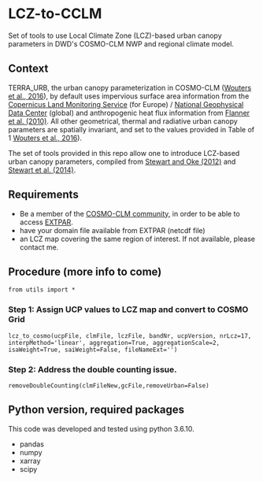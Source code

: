 # LCZ-to-CCLM

Set of tools to use Local Climate Zone (LCZ)-based urban canopy parameters in DWD's COSMO-CLM NWP and regional climate model.

## Context
TERRA_URB, the urban canopy parameterization in COSMO-CLM ([Wouters et al., 2016](https://gmd.copernicus.org/articles/9/3027/2016/)), by default uses impervious surface area information from the [Copernicus Land Monitoring Service](https://land.copernicus.eu/pan-european/high-resolution-layers/imperviousness) (for Europe) / [National Geophysical Data Center](https://databasin.org/datasets/016d2235a5ed43ad83ceeed6c408d149) (global) and anthropogenic heat flux information from [Flanner et al. (2010)](https://agupubs.onlinelibrary.wiley.com/doi/full/10.1029/2008gl036465). All other geometrical, thermal and radiative urban canopy parameters are spatially invariant, and set to the values provided in Table of 1 [Wouters et al., 2016](https://gmd.copernicus.org/articles/9/3027/2016/)).

The set of tools provided in this repo allow one to introduce LCZ-based urban canopy parameters, compiled from [Stewart and Oke (2012)](http://10.1175/BAMS-D-11-00019.1) and [Stewart et al. (2014)](http://10.1002/joc.3746).



## Requirements
* Be a member of the [COSMO-CLM community](https://wiki.coast.hzg.de/clmcom/), in order to be able to access [EXTPAR](https://wiki.coast.hzg.de/clmcom/external-data-98599196.html).
* have your domain file available from EXTPAR (netcdf file)
* an LCZ map covering the same region of interest. If not available, please contact me.


## Procedure (more info to come)

`from utils import *`

### Step 1: Assign UCP values to LCZ map and convert to COSMO Grid
`lcz_to_cosmo(ucpFile, clmFile, lczFile, bandNr, ucpVersion, nrLcz=17,
              interpMethod='linear', aggregation=True, aggregationScale=2,
              isaWeight=True, saiWeight=False, fileNameExt='')`

### Step 2: Address the double counting issue.
`removeDoubleCounting(clmFileNew,gcFile,removeUrban=False)`



## Python version, required packages
This code was developed and tested using python 3.6.10.

* pandas
* numpy
* xarray
* scipy


